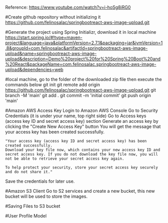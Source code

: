 Reference:
https://www.youtube.com/watch?v=i-hoSg8iRG0

#Create github repository without initializing it
https://github.com/felinosalac/springbootreact-aws-image-upload.git

#Generate the project using Spring Initializr, download it in local machine
https://start.spring.io/#!type=maven-project&language=java&platformVersion=2.7.1&packaging=jar&jvmVersion=1.8&groupId=com.felinosalac&artifactId=springbootreact-aws-image-upload&name=springbootreact-aws-image-upload&description=Demo%20project%20for%20Spring%20Boot%20and%20React&packageName=com.felinosalac.springbootreact-aws-image-upload&dependencies=web

#local machine, go to the folder of the downloaded zip file then execute the commands below
git init
git remote add origin https://github.com/felinosalac/springbootreact-aws-image-upload.git
git branch -M 'main'
git add .
git commit -m 'initial commit'
git push origin 'main'


#Amazon AWS Access Key
Login to Amazon AWS Console
Go to Security Credentials (it is under your name, top right side)
Go to Access keys (access key ID and secret access key) section
Generate an access key by clicking the "Create New Access Key" button
You will get the message that your access key has been created successfully.

    "Your access key (access key ID and secret access key) has been created successfully.
    Download your key file now, which contains your new access key ID and secret access key. If you do not download the key file now, you will not be able to retrieve your secret access key again.

    To help protect your security, store your secret access key securely and do not share it."

Save the credentials for later use.

#Amazon S3 Client
Go to S2 services and create a new bucket, this new bucket will be used to store the images.

#Saving Files to S3 bucket

#User Profile Model

